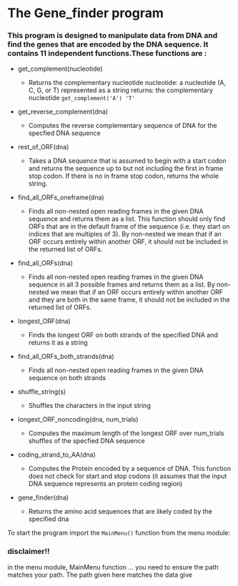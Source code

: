  
# The Gene_finder program

### This program is designed to manipulate data from DNA and find the genes that are encoded by the DNA sequence. It contains 11 independent functions.These functions are :

* get_complement(nucleotide)
    * Returns the complementary nucleotide
        nucleotide: a nucleotide (A, C, G, or T) represented as a string
        returns: the complementary nucleotide
    `get_complement('A')
    'T'`
* get_reverse_complement(dna)
    * Computes the reverse complementary sequence of DNA for the specfied DNA
        sequence
* rest_of_ORF(dna)
    * Takes a DNA sequence that is assumed to begin with a start
        codon and returns the sequence up to but not including the
        first in frame stop codon.  If there is no in frame stop codon,
        returns the whole string.
* find_all_ORFs_oneframe(dna)
    * Finds all non-nested open reading frames in the given DNA
        sequence and returns them as a list.  This function should
        only find ORFs that are in the default frame of the sequence
        (i.e. they start on indices that are multiples of 3).
        By non-nested we mean that if an ORF occurs entirely within
        another ORF, it should not be included in the returned list of ORFs.
* find_all_ORFs(dna)
    * Finds all non-nested open reading frames in the given DNA sequence in
        all 3 possible frames and returns them as a list.  By non-nested we
        mean that if an ORF occurs entirely within another ORF and they are
        both in the same frame, it should not be included in the returned list
        of ORFs.
* longest_ORF(dna)
    * Finds the longest ORF on both strands of the specified DNA and returns it
        as a string
*  find_all_ORFs_both_strands(dna)
    * Finds all non-nested open reading frames in the given DNA sequence on both
        strands
* shuffle_string(s)
    * Shuffles the characters in the input string

* longest_ORF_noncoding(dna, num_trials)
    * Computes the maximum length of the longest ORF over num_trials shuffles
        of the specfied DNA sequence
* coding_strand_to_AA(dna)
    * Computes the Protein encoded by a sequence of DNA.  This function
        does not check for start and stop codons (it assumes that the input
        DNA sequence represents an protein coding region)
* gene_finder(dna)
    *  Returns the amino acid sequences that are likely coded by the specified dna


To start the program import the `MainMenu()` function from the menu module:
### disclaimer!!

in the menu module, MainMenu function ... you need to ensure the path matches your path. The path given here matches the data give
